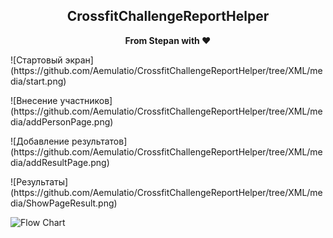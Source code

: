 <div align="center">    
    <h2>CrossfitChallengeReportHelper</h2>
    <p align="center">
        <p><b>From Stepan with ♥</b></p>
    </p>
</div>


<div>
    <p>
    ![Стартовый экран](https://github.com/Aemulatio/CrossfitChallengeReportHelper/tree/XML/media/start.png)
    </p>
    <p>
    ![Внесение участников](https://github.com/Aemulatio/CrossfitChallengeReportHelper/tree/XML/media/addPersonPage.png)
    </p>
    <p>
    ![Добавление результатов](https://github.com/Aemulatio/CrossfitChallengeReportHelper/tree/XML/media/addResultPage.png)
    </p>
    <p>
    ![Результаты](https://github.com/Aemulatio/CrossfitChallengeReportHelper/tree/XML/media/ShowPageResult.png)
    </p>
</div>

![Flow Chart](https://github.com/nozzle/react-static/raw/master/media/flow.png)




